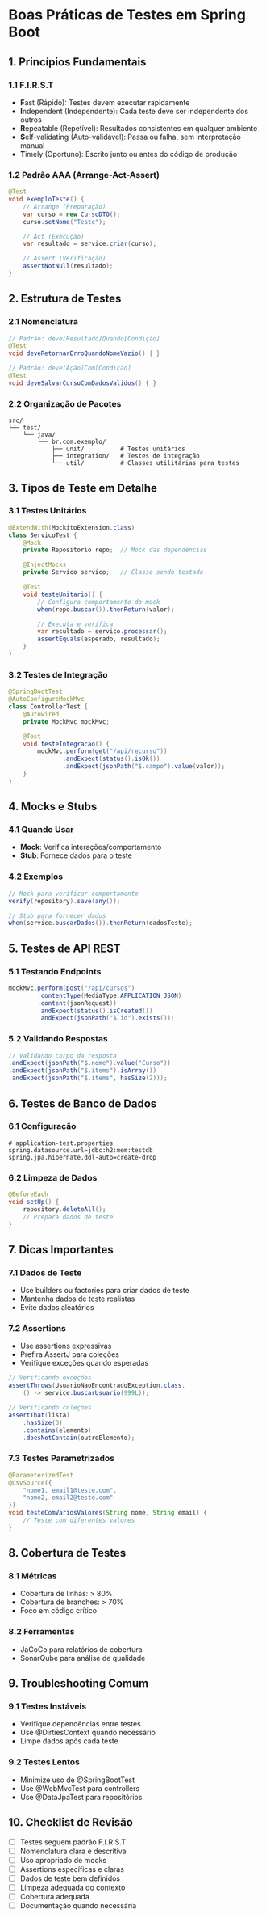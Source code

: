 # Boas Práticas de Testes em Spring Boot

## 1. Princípios Fundamentais

### 1.1 F.I.R.S.T
- **F**ast (Rápido): Testes devem executar rapidamente
- **I**ndependent (Independente): Cada teste deve ser independente dos outros
- **R**epeatable (Repetível): Resultados consistentes em qualquer ambiente
- **S**elf-validating (Auto-validável): Passa ou falha, sem interpretação manual
- **T**imely (Oportuno): Escrito junto ou antes do código de produção

### 1.2 Padrão AAA (Arrange-Act-Assert)
```java
@Test
void exemploTeste() {
    // Arrange (Preparação)
    var curso = new CursoDTO();
    curso.setNome("Teste");

    // Act (Execução)
    var resultado = service.criar(curso);

    // Assert (Verificação)
    assertNotNull(resultado);
}
```

## 2. Estrutura de Testes

### 2.1 Nomenclatura
```java
// Padrão: deve[Resultado]Quando[Condição]
@Test
void deveRetornarErroQuandoNomeVazio() { }

// Padrão: deve[Ação]Com[Condição]
@Test
void deveSalvarCursoComDadosValidos() { }
```

### 2.2 Organização de Pacotes
```
src/
└── test/
    └── java/
        └── br.com.exemplo/
            ├── unit/          # Testes unitários
            ├── integration/   # Testes de integração
            └── util/          # Classes utilitárias para testes
```

## 3. Tipos de Teste em Detalhe

### 3.1 Testes Unitários
```java
@ExtendWith(MockitoExtension.class)
class ServicoTest {
    @Mock
    private Repositorio repo;  // Mock das dependências

    @InjectMocks
    private Servico servico;   // Classe sendo testada

    @Test
    void testeUnitario() {
        // Configura comportamento do mock
        when(repo.buscar()).thenReturn(valor);

        // Executa e verifica
        var resultado = servico.processar();
        assertEquals(esperado, resultado);
    }
}
```

### 3.2 Testes de Integração
```java
@SpringBootTest
@AutoConfigureMockMvc
class ControllerTest {
    @Autowired
    private MockMvc mockMvc;

    @Test
    void testeIntegracao() {
        mockMvc.perform(get("/api/recurso"))
               .andExpect(status().isOk())
               .andExpect(jsonPath("$.campo").value(valor));
    }
}
```

## 4. Mocks e Stubs

### 4.1 Quando Usar
- **Mock**: Verifica interações/comportamento
- **Stub**: Fornece dados para o teste

### 4.2 Exemplos
```java
// Mock para verificar comportamento
verify(repository).save(any());

// Stub para fornecer dados
when(service.buscarDados()).thenReturn(dadosTeste);
```

## 5. Testes de API REST

### 5.1 Testando Endpoints
```java
mockMvc.perform(post("/api/cursos")
        .contentType(MediaType.APPLICATION_JSON)
        .content(jsonRequest))
        .andExpect(status().isCreated())
        .andExpect(jsonPath("$.id").exists());
```

### 5.2 Validando Respostas
```java
// Validando corpo da resposta
.andExpect(jsonPath("$.nome").value("Curso"))
.andExpect(jsonPath("$.items").isArray())
.andExpect(jsonPath("$.items", hasSize(2)));
```

## 6. Testes de Banco de Dados

### 6.1 Configuração
```properties
# application-test.properties
spring.datasource.url=jdbc:h2:mem:testdb
spring.jpa.hibernate.ddl-auto=create-drop
```

### 6.2 Limpeza de Dados
```java
@BeforeEach
void setUp() {
    repository.deleteAll();
    // Prepara dados de teste
}
```

## 7. Dicas Importantes

### 7.1 Dados de Teste
- Use builders ou factories para criar dados de teste
- Mantenha dados de teste realistas
- Evite dados aleatórios

### 7.2 Assertions
- Use assertions expressivas
- Prefira AssertJ para coleções
- Verifique exceções quando esperadas

```java
// Verificando exceções
assertThrows(UsuarioNaoEncontradoException.class, 
    () -> service.buscarUsuario(999L));

// Verificando coleções
assertThat(lista)
    .hasSize(3)
    .contains(elemento)
    .doesNotContain(outroElemento);
```

### 7.3 Testes Parametrizados
```java
@ParameterizedTest
@CsvSource({
    "nome1, email1@teste.com",
    "nome2, email2@teste.com"
})
void testeComVariosValores(String nome, String email) {
    // Teste com diferentes valores
}
```

## 8. Cobertura de Testes

### 8.1 Métricas
- Cobertura de linhas: > 80%
- Cobertura de branches: > 70%
- Foco em código crítico

### 8.2 Ferramentas
- JaCoCo para relatórios de cobertura
- SonarQube para análise de qualidade

## 9. Troubleshooting Comum

### 9.1 Testes Instáveis
- Verifique dependências entre testes
- Use @DirtiesContext quando necessário
- Limpe dados após cada teste

### 9.2 Testes Lentos
- Minimize uso de @SpringBootTest
- Use @WebMvcTest para controllers
- Use @DataJpaTest para repositórios

## 10. Checklist de Revisão

- [ ] Testes seguem padrão F.I.R.S.T
- [ ] Nomenclatura clara e descritiva
- [ ] Uso apropriado de mocks
- [ ] Assertions específicas e claras
- [ ] Dados de teste bem definidos
- [ ] Limpeza adequada do contexto
- [ ] Cobertura adequada
- [ ] Documentação quando necessária 